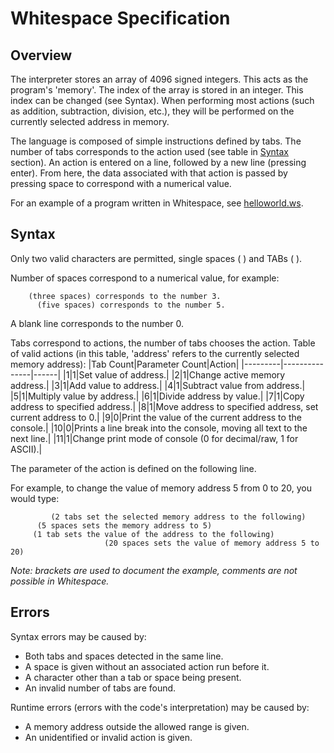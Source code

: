 # Whitespace Specification

## Overview
The interpreter stores an array of 4096 signed integers. This acts as the program's 'memory'.
The index of the array is stored in an integer. This index can be changed (see Syntax).
When performing most actions (such as addition, subtraction, division, etc.), they will 
be performed on the currently selected address in memory.

The language is composed of simple instructions defined by tabs. The number of tabs
corresponds to the action used (see table in [Syntax](#Syntax) section). An action is entered on a line,
followed by a new line (pressing enter). From here, the data associated with that action is
passed by pressing space to correspond with a numerical value.

For an example of a program written in Whitespace, see [helloworld.ws](helloworld.ws).

## Syntax
Only two valid characters are permitted, single spaces ( ) and TABs (	).

Number of spaces correspond to a numerical value, for example:
```
    (three spaces) corresponds to the number 3.
      (five spaces) corresponds to the number 5.
```
A blank line corresponds to the number 0.
    
Tabs correspond to actions, the number of tabs chooses the action.
Table of valid actions (in this table, 'address' refers to the currently
selected memory address):
|Tab Count|Parameter Count|Action|
|---------|---------------|------|
|1|1|Set value of address.|
|2|1|Change active memory address.|
|3|1|Add value to address.|
|4|1|Subtract value from address.|
|5|1|Multiply value by address.|
|6|1|Divide address by value.|
|7|1|Copy address to specified address.|
|8|1|Move address to specified address, set current address to 0.|
|9|0|Print the value of the current address to the console.|
|10|0|Prints a line break into the console, moving all text to the next line.|
|11|1|Change print mode of console (0 for decimal/raw, 1 for ASCII).|

The parameter of the action is defined on the following line.
 	 
For example, to change the value of memory address 5 from 0 to 20, you would type:
```
		 (2 tabs set the selected memory address to the following)
      (5 spaces sets the memory address to 5)
	 (1 tab sets the value of the address to the following)
                     (20 spaces sets the value of memory address 5 to 20)
```
*Note: brackets are used to document the example, comments are 
not possible in Whitespace.*

## Errors
Syntax errors may be caused by:
- Both tabs and spaces detected in the same line.
- A space is given without an associated action run before it.
- A character other than a tab or space being present.
- An invalid number of tabs are found.
	
Runtime errors (errors with the code's interpretation) may be caused by:
- A memory address outside the allowed range is given.
- An unidentified or invalid action is given.